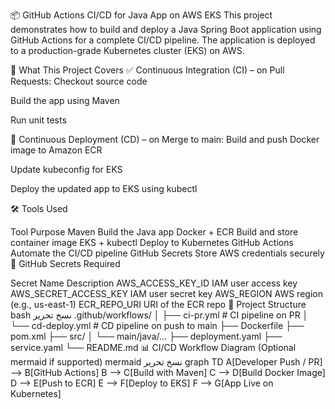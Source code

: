 📦 GitHub Actions CI/CD for Java App on AWS EKS
This project demonstrates how to build and deploy a Java Spring Boot application using GitHub Actions for a complete CI/CD pipeline.
The application is deployed to a production-grade Kubernetes cluster (EKS) on AWS.

🚀 What This Project Covers
✅ Continuous Integration (CI) – on Pull Requests:
Checkout source code

Build the app using Maven

Run unit tests

🚀 Continuous Deployment (CD) – on Merge to main:
Build and push Docker image to Amazon ECR

Update kubeconfig for EKS

Deploy the updated app to EKS using kubectl

🛠️ Tools Used

Tool	Purpose
Maven	Build the Java app
Docker + ECR	Build and store container image
EKS + kubectl	Deploy to Kubernetes
GitHub Actions	Automate the CI/CD pipeline
GitHub Secrets	Store AWS credentials securely
🔐 GitHub Secrets Required

Secret Name	Description
AWS_ACCESS_KEY_ID	IAM user access key
AWS_SECRET_ACCESS_KEY	IAM user secret key
AWS_REGION	AWS region (e.g., us-east-1)
ECR_REPO_URI	URI of the ECR repo
📂 Project Structure
bash
نسخ
تحرير
.github/workflows/
│   ├── ci-pr.yml         # CI pipeline on PR
│   └── cd-deploy.yml     # CD pipeline on push to main
├── Dockerfile
├── pom.xml
├── src/
│   └── main/java/...
├── deployment.yaml
├── service.yaml
└── README.md
📊 CI/CD Workflow Diagram (Optional mermaid if supported)
mermaid
نسخ
تحرير
graph TD
  A[Developer Push / PR] --> B[GitHub Actions]
  B --> C[Build with Maven]
  C --> D[Build Docker Image]
  D --> E[Push to ECR]
  E --> F[Deploy to EKS]
  F --> G[App Live on Kubernetes]

